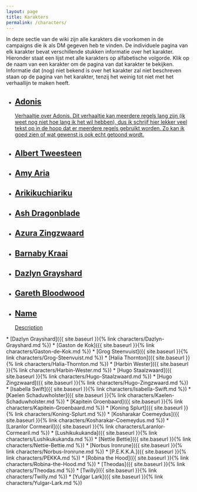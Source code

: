 ```yaml
---
layout: page
title: Karakters
permalink: /characters/
---
```


In deze sectie van de wiki zijn alle karakters die voorkomen in de campaigns die ik als DM gegeven heb te vinden. De individuele pagina van elk karakter bevat verschillende stukken informatie over het karakter. Hieronder staat een lijst met alle karakters op alfabetische volgorde. Klik op de naam van een karakter om de pagina van dat karakter te bekijken. Informatie dat (nog) niet bekend is over het karakter zal niet beschreven staan op de pagina van het karakter, tenzij het weinig tot niet met het verhaallijn te maken heeft.

<ul class="no-style-list no-style-link-group character-list">
    <li>
        <a href="../characters/Adonis">
            <div class="character-summary-wrapper">
                <div class="character-icons">
                    <span class="icon player"></span>
                    <span class="icon male"></span>
                </div>
                <div class="text-summary">
                    <h2>Adonis</h2>
                    <p>
                        Verhaaltje over Adonis. Dit verhaaltje kan meerdere regels lang zijn (ik weet nog niet hoe lang ik het wil hebben), dus ik schrijf hier lekker veel tekst op in de hoop dat er meerdere regels gebruikt worden. Zo kan ik goed zien of wat gewenst is ook echt getoond wordt.
                    </p>
                </div>
            </div>
        </a>
    </li>
    <li>
        <a href="../characters/Albert-Tweesteen">
            <div class="character-summary-wrapper">
                <div class="character-icons">
                    <span class="icon key"></span>
                    <span class="icon quest"></span>
                    <span class="icon with-party"></span>
                    <span class="icon male"></span>
                </div>
                <div class="text-summary">
                    <h2>Albert Tweesteen</h2>
                    <p>
                    </p>
                </div>
            </div>
        </a>
    </li>
    <li>
        <a href="../characters/Amy-Aria">
            <div class="character-summary-wrapper">
                <div class="character-icons">
                    <span class="icon female"></span>
                </div>
                <div class="text-summary">
                    <h2>Amy Aria</h2>
                    <p>
                    </p>
                </div>
            </div>
        </a>  
    </li>
    <li>
        <a href="../characters/Arikikuchiariku">
            <div class="character-summary-wrapper">
                <div class="character-icons">
                    <span class="icon player"></span>
                    <span class="icon with-party"></span>
                    <span class="icon male"></span>
                </div>
                <div class="text-summary">
                    <h2>Arikikuchiariku</h2>
                    <p>
                    </p>
                </div>
            </div>
        </a>  
    </li>
    <li>
        <a href="../characters/Ash-Dragonblade">
            <div class="character-summary-wrapper">
                <div class="character-icons">
                    <span class="icon quest"></span>
                    <span class="icon male"></span>
                </div>
                <div class="text-summary">
                    <h2>Ash Dragonblade</h2>
                    <p>
                    </p>
                </div>
            </div>
        </a>  
    </li>
    <li>
        <a href="../characters/Azura-Zingzwaard">
            <div class="character-summary-wrapper">
                <div class="character-icons">
                    <span class="icon quest"></span>
                    <span class="icon female"></span>
                </div>
                <div class="text-summary">
                    <h2>Azura Zingzwaard</h2>
                    <p>
                    </p>
                </div>
            </div>
        </a>  
    </li>
    <li>
        <a href="../characters/Barnaby-Kraai">
            <div class="character-summary-wrapper">
                <div class="character-icons">
                    <span class="icon quest"></span>
                    <span class="icon male"></span>
                </div>
                <div class="text-summary">
                    <h2>Barnaby Kraai</h2>
                    <p>
                    </p>
                </div>
            </div>
        </a>  
    </li>
    <li>
        <a href="../characters/Character-Name">
            <div class="character-summary-wrapper">
                <div class="character-icons">
                    <span class="icon quest"></span>
                    <span class="icon with-party"></span>
                    <span class="icon male"></span>
                </div>
                <div class="text-summary">
                    <h2>Dazlyn Grayshard</h2>
                    <p>
                    </p>
                </div>
            </div>
        </a>  
    </li>
    <li>
        <a href="../characters/Gareth-Bloodwood">
            <div class="character-summary-wrapper">
                <div class="character-icons">
                    <span class="icon quest"></span>
                    <span class="icon male"></span>
                    <span class="icon dead"></span>
                </div>
                <div class="text-summary">
                    <h2>Gareth Bloodwood</h2>
                    <p>
                    </p>
                </div>
            </div>
        </a>  
    </li>
    <li>
        <a href="../characters/Character-Name">
            <div class="character-summary-wrapper">
                <div class="character-icons">
                    <span class="icon player"></span>
                    <span class="icon key"></span>
                    <span class="icon quest"></span>
                    <span class="icon with-party"></span>
                    <span class="icon male"></span>
                    <span class="icon female"></span>
                    <span class="icon non-binary"></span>
                    <span class="icon genderfluid"></span>
                    <span class="icon dead"></span>
                </div>
                <div class="text-summary">
                    <h2>Name</h2>
                    <p>
                        Description
                    </p>
                </div>
            </div>
        </a>  
    </li>
</ul>
* [Dazlyn Grayshard]({{ site.baseurl }}{% link characters/Dazlyn-Grayshard.md %})
* [Gaston de Kok]({{ site.baseurl }}{% link characters/Gaston-de-Kok.md %})
* [Grog Steenvuist]({{ site.baseurl }}{% link characters/Grog-Steenvuist.md %})
* [Halia Thornton]({{ site.baseurl }}{% link characters/Halia-Thornton.md %})
* [Harbin Wester]({{ site.baseurl }}{% link characters/Harbin-Wester.md %})
* [Hugo Staalzwaard]({{ site.baseurl }}{% link characters/Hugo-Staalzwaard.md %})
* [Hugo Zingzwaard]({{ site.baseurl }}{% link characters/Hugo-Zingzwaard.md %})
* [Isabella Swift]({{ site.baseurl }}{% link characters/Isabella-Swift.md %})
* [Kaelen Schaduwholster]({{ site.baseurl }}{% link characters/Kaelen-Schaduwholster.md %})
* [Kapitein Groenbaard]({{ site.baseurl }}{% link characters/Kapitein-Groenbaard.md %})
* [Koning Splurt]({{ site.baseurl }}{% link characters/Koning-Splurt.md %})
* [Kosharakar Coemeydus]({{ site.baseurl }}{% link characters/Kosharakar-Coemeydus.md %})
* [Laranlor Cormearil]({{ site.baseurl }}{% link characters/Laranlor-Cormearil.md %})
* [Lushikukukanda]({{ site.baseurl }}{% link characters/Lushikukukanda.md %})
* [Nettie Bettie]({{ site.baseurl }}{% link characters/Nettie-Bettie.md %})
* [Norbus Ironrune]({{ site.baseurl }}{% link characters/Norbus-Ironrune.md %})
* [P.E.K.K.A.]({{ site.baseurl }}{% link characters/PEKKA.md %})
* [Robina the Hood]({{ site.baseurl }}{% link characters/Robina-the-Hood.md %})
* [Theodas]({{ site.baseurl }}{% link characters/Theodas.md %})
* [Twilly]({{ site.baseurl }}{% link characters/Twilly.md %})
* [Yulgar Lark]({{ site.baseurl }}{% link characters/Yulgar-Lark.md %})